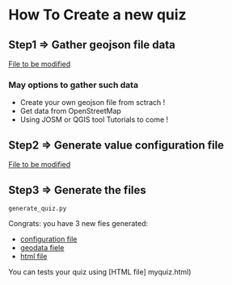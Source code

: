 # How To Create a new quiz

## Step1 => Gather geojson file data
[File to be modified](values/myquiz.geojson)

### May options to gather such data
* Create your own geojson file from sctrach !
* Get data from OpenStreetMap
* Using JOSM or QGIS tool
Tutorials to come !

## Step2 => Generate value configuration file
[File to be modified](values/myquiz.yaml)

## Step3 => Generate the files
``` generate_quiz.py ``` 

Congrats: you have 3 new fies generated:
* [configuration file](config/config_myquiz.js) 
* [geodata fiele](geodata/myquiz.js)
* [html file](myquiz.html)

You can tests your quiz using [HTML file] myquiz.html)
